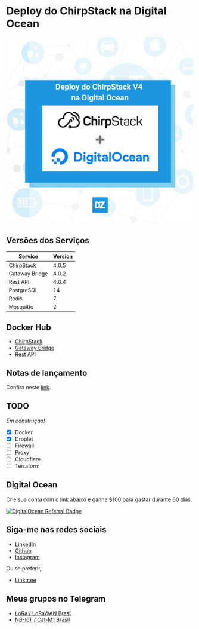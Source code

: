 # Deploy do ChirpStack na Digital Ocean

<p align="center">
<img src="/.github/photo.png" width="500px" alt="Deploy do ChirpStack na Digital Ocean"/>
</p>

## Versões dos Serviços

| Service        | Version |
| -------------- | ------- |
| ChirpStack     | 4.0.5   |
| Gateway Bridge | 4.0.2   |
| Rest API       | 4.0.4   |
| PostgreSQL     | 14      |
| Redis          | 7       |
| Mosquitto      | 2       |

## Docker Hub

- [ChirpStack](https://hub.docker.com/r/chirpstack/chirpstack)
- [Gateway Bridge](https://hub.docker.com/r/chirpstack/chirpstack-gateway-bridge)
- [Rest API](https://hub.docker.com/r/chirpstack/chirpstack-rest-api)

## Notas de lançamento

Confira neste [link](https://forum.chirpstack.io/t/release-chirpstack-v4-0/14844).

## TODO

_Em construção!_

- [x] Docker
- [x] Droplet
- [ ] Firewall
- [ ] Proxy
- [ ] Cloudflare
- [ ] Terraform

## Digital Ocean

Crie sua conta com o link abaixo e ganhe $100 para gastar durante 60 dias.

[![DigitalOcean Referral Badge](https://web-platforms.sfo2.digitaloceanspaces.com/WWW/Badge%203.svg)](https://www.digitalocean.com/?refcode=302f8d3a3de6&utm_campaign=Referral_Invite&utm_medium=Referral_Program&utm_source=badge)

## Siga-me nas redes sociais

- [LinkedIn](www.linkedin.com/in/douglaszuqueto)
- [Github](https://github.com/douglaszuqueto/)
- [Instagram](https://insgram.com/douglas.io)

Ou se preferir,

- [Linktr.ee](https://linktr.ee/douglaszuqueto)

## Meus grupos no Telegram

- [LoRa / LoRaWAN Brasil](https://t.me/lorabr)
- [NB-IoT / Cat-M1 Brasil](https://t.me/nbiotbr)
